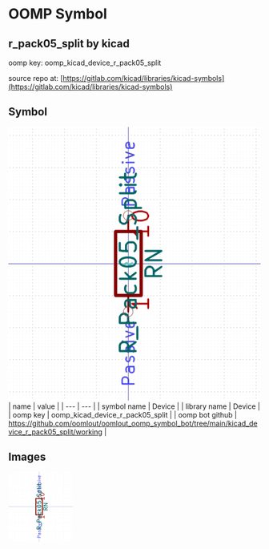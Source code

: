 # OOMP Symbol  
## r_pack05_split  by kicad  
  
oomp key: oomp_kicad_device_r_pack05_split  
  
source repo at: [https://gitlab.com/kicad/libraries/kicad-symbols](https://gitlab.com/kicad/libraries/kicad-symbols)  
## Symbol  
  
[![working.png](working_600.png)](working.png)  
| name | value | 
| --- | --- | 
| symbol name | Device | 
| library name | Device | 
| oomp key | oomp_kicad_device_r_pack05_split | 
| oomp bot github | https://github.com/oomlout/oomlout_oomp_symbol_bot/tree/main/kicad_device_r_pack05_split/working | 
## Images  
  
[![working.png](working_140.png)](working.png)  
